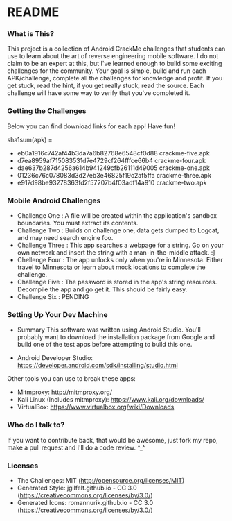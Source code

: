 # README #

### What is This? ###
This project is a collection of Android CrackMe challenges that students can use to learn about the art of reverse engineering mobile software. I do not claim to be an expert at this, but I've learned enough to build some exciting challenges for the community. Your goal is simple, build and run each APK/challenge, complete all the challenges for knowledge and profit. If you get stuck, read the hint, if you get really stuck, read the source. Each challenge will have some way to verify that you've completed it.

### Getting the Challenges ###
Below you can find download links for each app! Have fun!

sha1sum(apk) =
* eb0a1916c742af44b3da7a6b82768e6548cf0d88  crackme-five.apk
* d7ea8959af715083531d7e4729cf264fffce66b4  crackme-four.apk
* dae637b287d4256a614b941249cfb26111d49005  crackme-one.apk
* 01236c76c078083d3d27eb3e46825f19c2af5ffa  crackme-three.apk
* e917d98be93278363fd2f57207b4f03adf14a910  crackme-two.apk

### Mobile Android Challenges ###

* Challenge One   : A file will be created within the application's sandbox boundaries. You must extract its contents.
* Challenge Two   : Builds on challenge one, data gets dumped to Logcat, and may need search engine foo.
* Challenge Three : This app searches a webpage for a string. Go on your own network and insert the string with a man-in-the-middle attack. :]
* Chellenge Four  : The app unlocks only when you're in Minnesota. Either travel to Minnesota or learn about mock locations to complete the challenge.
* Challenge Five  : The password is stored in the app's string resources. Decompile the app and go get it. This should be fairly easy.
* Challenge Six   : PENDING

### Setting Up Your Dev Machine ###

* Summary
This software was written using Android Studio. You'll probably want to download the installation package from Google and build one of the test apps before attempting to build this one.

* Android Developer Studio: https://developer.android.com/sdk/installing/studio.html

Other tools you can use to break these apps:

* Mitmproxy: http://mitmproxy.org/
* Kali Linux (Includes mitmproxy): https://www.kali.org/downloads/
* VirtualBox: https://www.virtualbox.org/wiki/Downloads

### Who do I talk to? ###
If you want to contribute back, that would be awesome, just fork my repo, make a pull request and I'll do a code review. ^_^

### Licenses ###
* The Challenges: MIT (http://opensource.org/licenses/MIT)
* Generated Style: jgilfelt.github.io - CC 3.0 (https://creativecommons.org/licenses/by/3.0/)
* Generated Icons: romannurik.github.io - CC 3.0 (https://creativecommons.org/licenses/by/3.0/)

